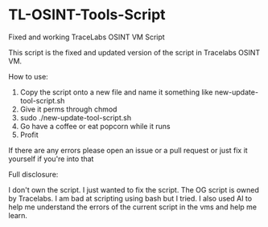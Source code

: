 # TL-OSINT-Tools-Script
Fixed and working TraceLabs OSINT VM Script 

This script is the fixed and updated version of the script in Tracelabs OSINT VM.

How to use:

1. Copy the script onto a new file and name it something like new-update-tool-script.sh
2. Give it perms through chmod
3. sudo ./new-update-tool-script.sh
4. Go have a coffee or eat popcorn while it runs
5. Profit

If there are any errors please open an issue or a pull request or just fix it yourself if you're into that


Full disclosure:

I don't own the script. I just wanted to fix the script. The OG script is owned by Tracelabs. 
I am bad at scripting using bash but I tried. I also used AI to help me understand the errors of the current script in the vms and help me learn. 
